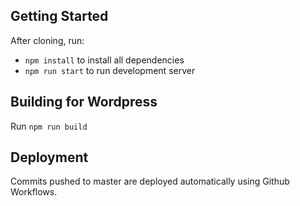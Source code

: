 ## Getting Started

After cloning, run:

- `npm install` to install all dependencies
- `npm run start` to run development server

## Building for Wordpress

Run `npm run build`

## Deployment

Commits pushed to master are deployed automatically using Github Workflows.